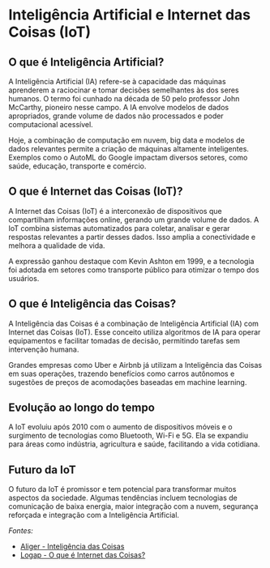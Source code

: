 # Inteligência Artificial e Internet das Coisas (IoT)

## O que é Inteligência Artificial?

A Inteligência Artificial (IA) refere-se à capacidade das máquinas aprenderem a raciocinar e tomar decisões semelhantes às dos seres humanos. O termo foi cunhado na década de 50 pelo professor John McCarthy, pioneiro nesse campo. A IA envolve modelos de dados apropriados, grande volume de dados não processados e poder computacional acessível.

Hoje, a combinação de computação em nuvem, big data e modelos de dados relevantes permite a criação de máquinas altamente inteligentes. Exemplos como o AutoML do Google impactam diversos setores, como saúde, educação, transporte e comércio.

## O que é Internet das Coisas (IoT)?

A Internet das Coisas (IoT) é a interconexão de dispositivos que compartilham informações online, gerando um grande volume de dados. A IoT combina sistemas automatizados para coletar, analisar e gerar respostas relevantes a partir desses dados. Isso amplia a conectividade e melhora a qualidade de vida.

A expressão ganhou destaque com Kevin Ashton em 1999, e a tecnologia foi adotada em setores como transporte público para otimizar o tempo dos usuários.

## O que é Inteligência das Coisas?

A Inteligência das Coisas é a combinação de Inteligência Artificial (IA) com Internet das Coisas (IoT). Esse conceito utiliza algoritmos de IA para operar equipamentos e facilitar tomadas de decisão, permitindo tarefas sem intervenção humana.

Grandes empresas como Uber e Airbnb já utilizam a Inteligência das Coisas em suas operações, trazendo benefícios como carros autônomos e sugestões de preços de acomodações baseadas em machine learning.

## Evolução ao longo do tempo

A IoT evoluiu após 2010 com o aumento de dispositivos móveis e o surgimento de tecnologias como Bluetooth, Wi-Fi e 5G. Ela se expandiu para áreas como indústria, agricultura e saúde, facilitando a vida cotidiana.

## Futuro da IoT

O futuro da IoT é promissor e tem potencial para transformar muitos aspectos da sociedade. Algumas tendências incluem tecnologias de comunicação de baixa energia, maior integração com a nuvem, segurança reforçada e integração com a Inteligência Artificial.

*Fontes:*
- [Aliger - Inteligência das Coisas](https://aliger.com.br/inteligencia-das-coisas-entenda-por-que-seu-negocio-precisa-disso/#:~:text=De%20uma%20forma%20resumida%2C%20podemos,de%20tarefas%20simples%20ou%20n%C3%A3o.)
- [Logap - O que é Internet das Coisas?](https://logap.com.br/blog/o-que-e-internet-das-coisas/#:~:text=O%20que%20%C3%A9%20Internet%20das%20Coisas%20(IoT)%3F&text=Isso%20permite%20que%20os%20objetos,eficiente%20de%20recursos%20nas%20empresas.)
